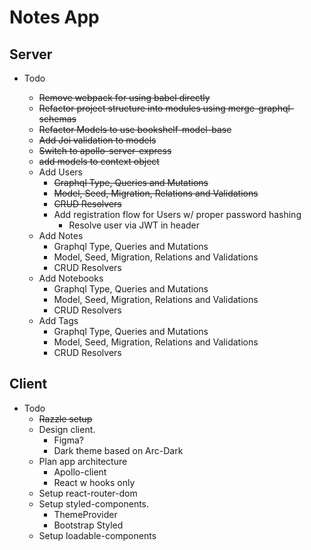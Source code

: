 # Notes App

## Server

- Todo

  - ~~Remove webpack for using babel directly~~
  - ~~Refactor project structure into modules using merge-graphql-schemas~~
  - ~~Refactor Models to use bookshelf-model-base~~
  - ~~Add Joi validation to models~~
  - ~~Switch to apollo-server-express~~
  - ~~add models to context object~~
  - Add Users
    - ~~Graphql Type, Queries and Mutations~~
    - ~~Model, Seed, Migration, Relations and Validations~~
    - ~~CRUD Resolvers~~
    - Add registration flow for Users w/ proper password hashing
      - Resolve user via JWT in header
  - Add Notes
    - Graphql Type, Queries and Mutations
    - Model, Seed, Migration, Relations and Validations
    - CRUD Resolvers
  - Add Notebooks
    - Graphql Type, Queries and Mutations
    - Model, Seed, Migration, Relations and Validations
    - CRUD Resolvers
  - Add Tags
    - Graphql Type, Queries and Mutations
    - Model, Seed, Migration, Relations and Validations
    - CRUD Resolvers

## Client

- Todo
  - ~~Razzle setup~~
  - Design client.
    - Figma?
    - Dark theme based on Arc-Dark
  - Plan app architecture
    - Apollo-client
    - React w hooks only
  - Setup react-router-dom
  - Setup styled-components.
    - ThemeProvider
    - Bootstrap Styled
  - Setup loadable-components
